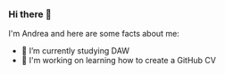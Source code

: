 ### Hi there 👋

I'm Andrea and here are some facts about me:

- 🔭 I’m currently studying DAW
- 📃 I'm working on learning how to create a GitHub CV

